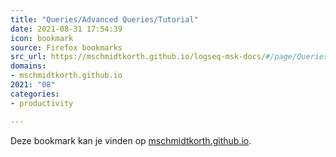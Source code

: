 ```yaml
---
title: "Queries/Advanced Queries/Tutorial"
date: 2021-08-31 17:54:39
icon: bookmark
source: Firefox bookmarks
src_url: https://mschmidtkorth.github.io/logseq-msk-docs/#/page/Queries%2FAdvanced%20Queries%2FTutorial
domains:
- mschmidtkorth.github.io
2021: "08"
categories:
- productivity

---
```

Deze bookmark kan je vinden op [mschmidtkorth.github.io](https://mschmidtkorth.github.io/logseq-msk-docs/#/page/Queries%2FAdvanced%20Queries%2FTutorial).
